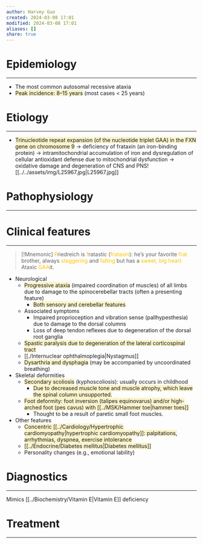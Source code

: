 ```yaml
---
author: Harvey Guo
created: 2024-03-08 17:01
modified: 2024-03-08 17:01
aliases: []
share: true
---
```

# Epidemiology
---
- The most common autosomal recessive ataxia
- <span style="background:rgba(240, 200, 0, 0.2)">Peak incidence: 8–15 years</span> (most cases < 25 years)

# Etiology
---
- <span style="background:rgba(240, 200, 0, 0.2)">Trinucleotide repeat expansion (of the nucleotide triplet GAA) in the FXN gene on chromosome 9</span> → deficiency of frataxin (an iron-binding protein) → intramitochondrial accumulation of iron and dysregulation of cellular antioxidant defense due to mitochondrial dysfunction → oxidative damage and degeneration of CNS and PNS![[../../assets/img/L25967.jpg|L25967.jpg]]

# Pathophysiology
---


# Clinical features
---
>[!Mnemonic] 
><font color="#ffc000">F</font>riedreich is <font color="#ffc000">f</font>ratastic (<font color="#ffc000">frataxin</font>): he’s your favorite <font color="#ffc000">frat</font> brother, always <font color="#ffc000">staggering</font> and <font color="#ffc000">falling</font> but has a <font color="#ffc000">sweet, big heart.</font> Ataxic <font color="#ffc000">GAA</font>it.
- Neurological
	- <span style="background:rgba(240, 200, 0, 0.2)">Progressive ataxia</span> (impaired coordination of muscles) of all limbs  due to damage to the spinocerebellar tracts (often a presenting feature)
		- <span style="background:rgba(240, 200, 0, 0.2)">Both sensory and cerebellar features</span>
	- Associated symptoms
		- Impaired proprioception and vibration sense (pallhypesthesia) due to damage to the dorsal columns
		- Loss of deep tendon reflexes due to degeneration of the dorsal root ganglia
	- <span style="background:rgba(240, 200, 0, 0.2)">Spastic paralysis due to degeneration of the lateral corticospinal tract</span>
	- [[./Internuclear ophthalmoplegia|Nystagmus]]
	- <span style="background:rgba(240, 200, 0, 0.2)">Dysarthria and dysphagia</span> (may be accompanied by uncoordinated breathing)
- Skeletal deformities
	- <span style="background:rgba(240, 200, 0, 0.2)">Secondary scoliosis</span> (kyphoscoliosis): usually occurs in childhood 
		- <span style="background:rgba(240, 200, 0, 0.2)">Due to decreased muscle tone and muscle atrophy, which leave the spinal column unsupported.</span>
	- <span style="background:rgba(240, 200, 0, 0.2)">Foot deformity: foot inversion (talipes equinovarus) and/or high-arched foot (pes cavus) with [[../MSK/Hammer toe|hammer toes]]</span>
		- Thought to be a result of paretic small foot muscles.
- Other features
	- <span style="background:rgba(240, 200, 0, 0.2)">Concentric [[../Cardiology/Hypertrophic cardiomyopathy|hypertrophic cardiomyopathy]]: palpitations, arrhythmias, dyspnea, exercise intolerance </span>
	- <span style="background:rgba(240, 200, 0, 0.2)">[[../Endocrine/Diabetes mellitus|Diabetes mellitus]] </span>
	- Personality changes (e.g., emotional lability)
# Diagnostics
---
Mimics [[../Biochemistry/Vitamin E|Vitamin E]] deficiency

# Treatment
---

